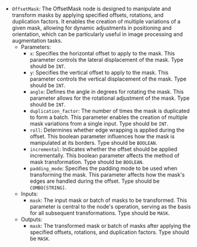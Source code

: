 - `OffsetMask`: The OffsetMask node is designed to manipulate and transform masks by applying specified offsets, rotations, and duplication factors. It enables the creation of multiple variations of a given mask, allowing for dynamic adjustments in positioning and orientation, which can be particularly useful in image processing and augmentation tasks.
    - Parameters:
        - `x`: Specifies the horizontal offset to apply to the mask. This parameter controls the lateral displacement of the mask. Type should be `INT`.
        - `y`: Specifies the vertical offset to apply to the mask. This parameter controls the vertical displacement of the mask. Type should be `INT`.
        - `angle`: Defines the angle in degrees for rotating the mask. This parameter allows for the rotational adjustment of the mask. Type should be `INT`.
        - `duplication_factor`: The number of times the mask is duplicated to form a batch. This parameter enables the creation of multiple mask variations from a single input. Type should be `INT`.
        - `roll`: Determines whether edge wrapping is applied during the offset. This boolean parameter influences how the mask is manipulated at its borders. Type should be `BOOLEAN`.
        - `incremental`: Indicates whether the offset should be applied incrementally. This boolean parameter affects the method of mask transformation. Type should be `BOOLEAN`.
        - `padding_mode`: Specifies the padding mode to be used when transforming the mask. This parameter affects how the mask's edges are handled during the offset. Type should be `COMBO[STRING]`.
    - Inputs:
        - `mask`: The input mask or batch of masks to be transformed. This parameter is central to the node's operation, serving as the basis for all subsequent transformations. Type should be `MASK`.
    - Outputs:
        - `mask`: The transformed mask or batch of masks after applying the specified offsets, rotations, and duplication factors. Type should be `MASK`.
